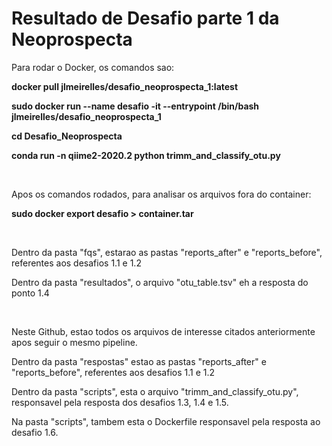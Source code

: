 # Resultado de Desafio parte 1 da Neoprospecta

<p>
Para rodar o Docker, os comandos sao:

**docker pull jlmeirelles/desafio_neoprospecta_1:latest**

**sudo docker run --name desafio -it --entrypoint /bin/bash jlmeirelles/desafio_neoprospecta_1**

**cd Desafio_Neoprospecta**

**conda run -n qiime2-2020.2 python trimm_and_classify_otu.py** <br />
</p>

<p>&nbsp;</p>

<p>
Apos os comandos rodados, para analisar os arquivos fora do container:

**<abrir outro terminal com o container aberto e rodar:>**

**sudo docker export desafio > container.tar**

</p>

<p>&nbsp;</p>

<p>
Dentro da pasta "fqs", estarao as pastas "reports_after" e "reports_before", referentes aos desafios 1.1 e 1.2

Dentro da pasta "resultados", o arquivo "otu_table.tsv" eh a resposta do ponto 1.4
</p>

<p>&nbsp;</p>

<p>
Neste Github, estao todos os arquivos de interesse citados anteriormente apos seguir o mesmo pipeline. 
  
Dentro da pasta "respostas" estao as pastas "reports_after" e "reports_before", referentes aos desafios 1.1 e 1.2

Dentro da pasta "scripts", esta o arquivo "trimm_and_classify_otu.py", responsavel pela resposta dos desafios 1.3, 1.4 e 1.5.

Na pasta "scripts", tambem esta o Dockerfile responsavel pela resposta ao desafio 1.6.
</p>


